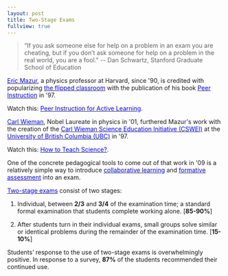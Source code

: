 ```yaml
---
layout: post
title: Two-Stage Exams
fullview: true
---
```


> “If you ask someone else for help on a problem in an exam you are cheating, but if you don’t ask someone for help on a problem in the real world, you are a fool.” -- Dan Schwartz, Stanford Graduate School of Education

[<span style="color:blue">Eric Mazur</span>](https://en.wikipedia.org/wiki/Eric_Mazur), a physics professor at Harvard, since '90, is credited with popularizing [<span style="color: blue">the flipped classroom</span>](https://en.wikipedia.org/wiki/Flipped_classroom) with the publication of his book [<span style="color: blue">Peer Instruction</span>](https://www.amazon.com/Peer-Instruction-Manual-Eric-Mazur/dp/0135654416/) in '97.

Watch this: [<span style="color: blue">Peer Instruction for Active Learning</span>](https://www.youtube.com/watch?v=Z9orbxoRofI).

[<span style="color: blue">Carl Wieman</span>](https://en.wikipedia.org/wiki/Carl_Wieman), Nobel Laureate in physics in '01, furthered Mazur's work with the creation of the [<span style="color: blue">Carl Wieman Science Education Initiative (CSWEI)</span>](http://www.cwsei.ubc.ca) at the
[<span style="color: blue">University of British Columbia (UBC)</span>](https://en.wikipedia.org/wiki/University_of_British_Columbia) in '97.

Watch this: [<span style="color: blue">How to Teach Science?</span>](https://www.youtube.com/watch?v=wpuIhuZuSmI).

One of the concrete pedagogical tools to come out of that work in '09 is a relatively simple way to introduce [<span style="color: blue">collaborative learning</span>](https://en.wikipedia.org/wiki/Collaborative_learning) and [<span style="color: blue">formative assessment</span>](https://en.wikipedia.org/wiki/Formative_assessment) into an exam.

[<span style="color: blue">Two-stage exams</span>](http://www.cwsei.ubc.ca/resources/files/Two-stage_Exams.pdf) consist of two stages:

1. Individual, between **2/3** and **3/4** of the examination time; a standard formal examination that students complete working alone. [**85-90%**]

2. After students turn in their individual exams, small groups solve similar or identical problems during the remainder of the examination time. [**15-10%**]

Students’ response to the use of two-stage exams is overwhelmingly positive. In response to a survey, **87%** of the students recommended their continued use.
